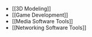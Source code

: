 - [[3D Modeling]]
- [[Game Development]]
- [[Media Software Tools]]
- [[Networking Software Tools]]
